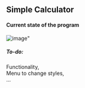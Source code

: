 ## Simple Calculator

#### Current state of the program  
![image](https://user-images.githubusercontent.com/83186959/202871085-85f9cb8a-ee8b-4146-b09b-be5ce0838156.png)"

##### To-do:  
Functionality,  
Menu to change styles,  
...

